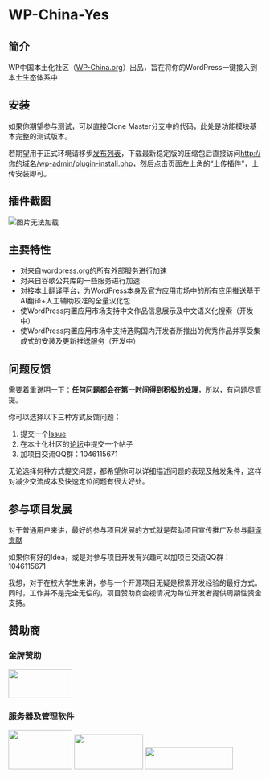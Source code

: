 # WP-China-Yes

## 简介
WP中国本土化社区（[WP-China.org][0]）出品，旨在将你的WordPress一键接入到本土生态体系中

## 安装
如果你期望参与测试，可以直接Clone Master分支中的代码，此处是功能模块基本完整的测试版本。

若期望用于正式环境请移步[发布列表][1]，下载最新稳定版的压缩包后直接访问[http://你的域名/wp-admin/plugin-install.php][2]，然后点击页面左上角的“上传插件”，上传安装即可。

## 插件截图
![图片无法加载](https://wp-china.org/wp-content/uploads/2020/10/QQ图片20201007131531.png)

## 主要特性
 - 对来自wordpress.org的所有外部服务进行加速
 - 对来自谷歌公共库的一些服务进行加速
 - 对接[本土翻译平台][3]，为WordPress本身及官方应用市场中的所有应用推送基于AI翻译+人工辅助校准的全量汉化包
 - 使WordPress内置应用市场支持中文作品信息展示及中文语义化搜索（开发中）
 - 使WordPress内置应用市场中支持选购国内开发者所推出的优秀作品并享受集成式的安装及更新推送服务（开发中）

## 问题反馈
需要着重说明一下：**任何问题都会在第一时间得到积极的处理**，所以，有问题尽管提。

你可以选择以下三种方式反馈问题：

 1. 提交一个[Issue][4]
 2. 在本土化社区的[论坛][5]中提交一个帖子
 3. 加项目交流QQ群：1046115671

无论选择何种方式提交问题，都希望你可以详细描述问题的表现及触发条件，这样对减少交流成本及快速定位问题有很大好处。

## 参与项目发展

对于普通用户来讲，最好的参与项目发展的方式就是帮助项目宣传推广及参与[翻译贡献][3]

如果你有好的Idea，或是对参与项目开发有兴趣可以加项目交流QQ群：1046115671

我想，对于在校大学生来讲，参与一个开源项目无疑是积累开发经验的最好方式。同时，工作并不是完全无偿的，项目赞助商会视情况为每位开发者提供周期性资金支持。

## 赞助商

### 金牌赞助
<img src="https://a0.wp-china-yes.net/wp-content/uploads/2020/08/weixiaoduo-logo-2020-300x134.png" width="127" height="57" alt="" class="wp-image-968 alignnone size-medium">

### 服务器及管理软件

<img src="https://a0.wp-china-yes.net/wp-content/uploads/2020/08/logo.png" width="127" height="79" alt="" class="wp-image-763 alignnone size-full">

<img src="https://a0.wp-china-yes.net/wp-content/uploads/2020/08/又拍云_logo5-300x153.png" width="137" height="70" alt="" class="wp-image-764 alignnone size-medium" srcset="https://a0.wp-china-yes.net/wp-content/uploads/2020/08/又拍云_logo5-300x153.png 300w, https://a0.wp-china-yes.net/wp-content/uploads/2020/08/又拍云_logo5-480x244.png 480w, https://a0.wp-china-yes.net/wp-content/uploads/2020/08/又拍云_logo5.png 594w" sizes="(max-width: 137px) 100vw, 137px">

<img src="https://a0.wp-china-yes.net/wp-content/uploads/2020/08/logo-s.gif" width="175" height="44" alt="" class="wp-image-762 alignnone size-full">


[0]: https://wp-china.org

[1]: https://github.com/wp-china/wp-china-yes/releases

[2]: http://你的域名/wp-admin/plugin-install.php

[3]: https://translate.wp-china.org

[4]: https://github.com/wp-china/wp-china-yes/issues

[5]: https://wp-china.org/forums
